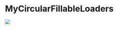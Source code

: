# MyCircularFillableLoaders

[![](https://jitpack.io/v/aligorji/MyCircularFillableLoaders.svg)](https://jitpack.io/#aligorji/MyCircularFillableLoaders)
